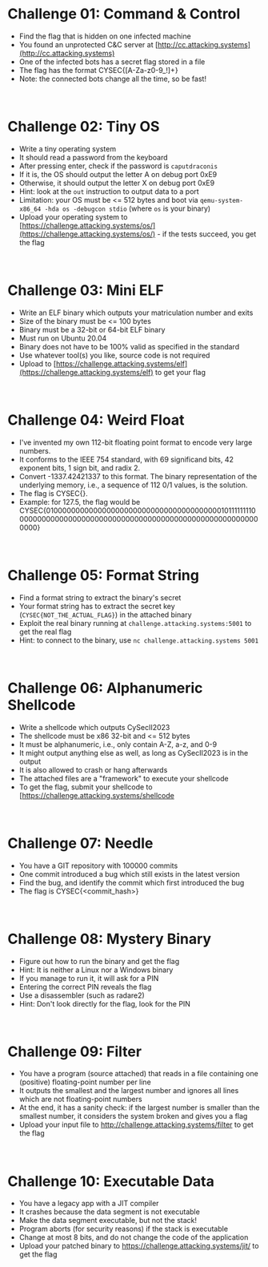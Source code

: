 # Challenge 01: Command & Control

- Find the flag that is hidden on one infected machine
- You found an unprotected C&C server at [http://cc.attacking.systems](http://cc.attacking.systems)
- One of the infected bots has a secret flag stored in a file
- The flag has the format CYSEC{[A-Za-z0-9\_!]+}
- Note: the connected bots change all the time, so be fast!

<br>


# Challenge 02: Tiny OS

- Write a tiny operating system
- It should read a password from the keyboard
- After pressing enter, check if the password is `caputdraconis`
- If it is, the OS should output the letter A on debug port 0xE9
- Otherwise, it should output the letter X on debug port 0xE9
- Hint: look at the `out` instruction to output data to a port
- Limitation: your OS must be <= 512 bytes and boot via `qemu-system-x86_64 -hda os -debugcon stdio` (where `os` is your binary)
- Upload your operating system to [https://challenge.attacking.systems/os/](https://challenge.attacking.systems/os/) - if the tests succeed, you get the flag

<br>


# Challenge 03: Mini ELF

- Write an ELF binary which outputs your matriculation number and exits
- Size of the binary must be <= 100 bytes
- Binary must be a 32-bit or 64-bit ELF binary
- Must run on Ubuntu 20.04
- Binary does not have to be 100% valid as specified in the standard
- Use whatever tool(s) you like, source code is not required
- Upload to [https://challenge.attacking.systems/elf](https://challenge.attacking.systems/elf) to get your flag

<br>


# Challenge 04: Weird Float

- I've invented my own 112-bit floating point format to encode very large numbers.
- It conforms to the IEEE 754 standard, with 69 significand bits, 42 exponent bits, 1 sign bit, and radix 2.
- Convert -1337.42421337 to this format. The binary representation of the underlying memory, i.e., a sequence of 112 0/1 values, is the solution.
- The flag is CYSEC{<solution>}.
- Example: for 127.5, the flag would be CYSEC{0100000000000000000000000000000000000000101111111100000000000000000000000000000000000000000000000000000000000}

<br>

  
# Challenge 05: Format String

- Find a format string to extract the binary's secret
- Your format string has to extract the secret key (`CYSEC{NOT_THE_ACTUAL_FLAG}`) in the attached binary
- Exploit the real binary running at `challenge.attacking.systems:5001` to get the real flag
- Hint: to connect to the binary, use `nc challenge.attacking.systems 5001`

<br>

  
# Challenge 06: Alphanumeric Shellcode

- Write a shellcode which outputs CySecII2023
- The shellcode must be x86 32-bit and <= 512 bytes
- It must be alphanumeric, i.e., only contain A-Z, a-z, and 0-9
- It might output anything else as well, as long as CySecII2023 is in the output
- It is also allowed to crash or hang afterwards
- The attached files are a "framework" to execute your shellcode
- To get the flag, submit your shellcode to [https://challenge.attacking.systems/shellcode

<br>


# Challenge 07: Needle
                                            
- You have a GIT repository with 100000 commits
- One commit introduced a bug which still exists in the latest version
- Find the bug, and identify the commit which first introduced the bug
- The flag is CYSEC{<commit_hash>}

<br>


# Challenge 08: Mystery Binary
                                            
- Figure out how to run the binary and get the flag
- Hint: It is neither a Linux nor a Windows binary
- If you manage to run it, it will ask for a PIN
- Entering the correct PIN reveals the flag
- Use a disassembler (such as radare2)
- Hint: Don't look directly for the flag, look for the PIN

<br>


# Challenge 09: Filter
                                            
- You have a program (source attached) that reads in a file containing one (positive) floating-point number per line
- It outputs the smallest and the largest number and ignores all lines which are not floating-point numbers
- At the end, it has a sanity check: if the largest number is smaller than the smallest number, it considers the system broken and gives you a flag
- Upload your input file to http://challenge.attacking.systems/filter to get the flag

<br>


# Challenge 10: Executable Data
                                            
- You have a legacy app with a JIT compiler
- It crashes because the data segment is not executable
- Make the data segment executable, but not the stack!
- Program aborts (for security reasons) if the stack is executable
- Change at most 8 bits, and do not change the code of the application
- Upload your patched binary to https://challenge.attacking.systems/jit/ to get the flag